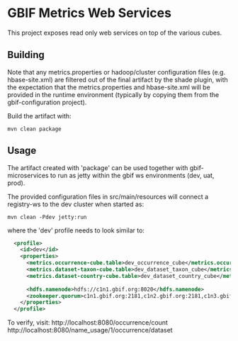 # GBIF Metrics Web Services

This project exposes read only web services on top of the various cubes.

## Building

Note that any metrics.properties or hadoop/cluster configuration files (e.g. hbase-site.xml) are filtered out of the
final artifact by the shade plugin, with the expectation that the metrics.properties and hbase-site.xml will be provided
in the runtime environment (typically by copying them from the gbif-configuration project).

Build the artifact with:

````shell
mvn clean package
````

## Usage
The artifact created with 'package' can be used together with gbif-microservices to run as jetty within the gbif ws environments (dev, uat, prod).

The provided configuration files in src/main/resources will connect a registry-ws to the dev cluster when started as:

````shell
mvn clean -Pdev jetty:run
````
where the 'dev' profile needs to look similar to:

````xml
  <profile>
    <id>dev</id>
    <properties>
      <metrics.occurrence-cube.table>dev_occurrence_cube</metrics.occurrence-cube.table>
      <metrics.dataset-taxon-cube.table>dev_dataset_taxon_cube</metrics.dataset-taxon-cube.table>
      <metrics.dataset-country-cube.table>dev_dataset_country_cube</metrics.dataset-country-cube.table>
      
      <hdfs.namenode>hdfs://c1n1.gbif.org:8020</hdfs.namenode>
      <zookeeper.quorum>c1n1.gbif.org:2181,c1n2.gbif.org:2181,c1n3.gbif.org:2181</zookeeper.quorum>
    </properties>
  </profile>
````


To verify, visit:
  http://localhost:8080/occurrence/count
  http://localhost:8080/name_usage/1/occurrence/dataset
